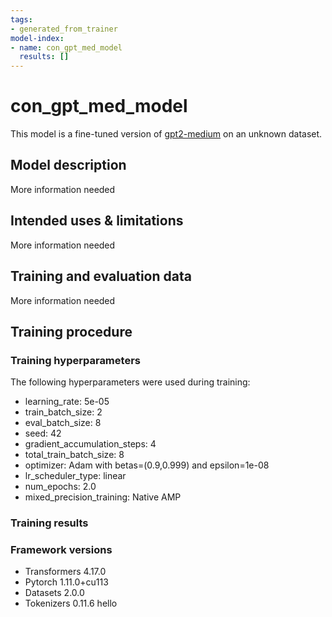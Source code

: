 ```yaml
---
tags:
- generated_from_trainer
model-index:
- name: con_gpt_med_model
  results: []
---
```


<!-- This model card has been generated automatically according to the information the Trainer had access to. You
should probably proofread and complete it, then remove this comment. -->

# con_gpt_med_model

This model is a fine-tuned version of [gpt2-medium](https://huggingface.co/gpt2-medium) on an unknown dataset.

## Model description

More information needed

## Intended uses & limitations

More information needed

## Training and evaluation data

More information needed

## Training procedure

### Training hyperparameters

The following hyperparameters were used during training:
- learning_rate: 5e-05
- train_batch_size: 2
- eval_batch_size: 8
- seed: 42
- gradient_accumulation_steps: 4
- total_train_batch_size: 8
- optimizer: Adam with betas=(0.9,0.999) and epsilon=1e-08
- lr_scheduler_type: linear
- num_epochs: 2.0
- mixed_precision_training: Native AMP

### Training results



### Framework versions

- Transformers 4.17.0
- Pytorch 1.11.0+cu113
- Datasets 2.0.0
- Tokenizers 0.11.6
hello
